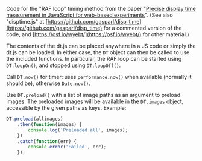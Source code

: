 Code for the "RAF loop" timing method from the paper "[Precise display time measurement in JavaScript for web-based experiments](https://psyarxiv.com/jqk8m/)". (See also "disptime.js" at [https://github.com/gasparl/disp_time](https://github.com/gasparl/disp_time) for a commented version of the code, and [https://osf.io/wyebt/](https://osf.io/wyebt/) for other material.)

The contents of the dt.js can be placed anywhere in a JS code or simply the dt.js can be loaded. In either case, the `DT` object can then be called to use the included functions. In particular, the RAF loop can be started using `DT.loopOn()`, and stopped using `DT.loopOff()`.

Call `DT.now()` for timer: uses `performance.now()` when available (normally it should be), otherwise `Date.now()`.

Use `DT.preload()` with a list of image paths as an argument to preload images. The preloaded images will be available in the `DT.images` object, accessible by the given paths as keys. Example:

```javascript
DT.preload(allimages)
    .then(function(images) {
        console.log('Preloaded all', images);
    })
    .catch(function(err) {
        console.error('Failed', err);
    });
```
